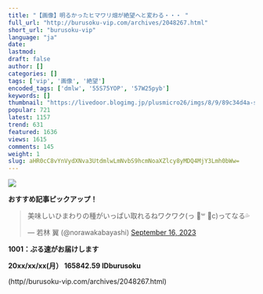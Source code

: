 ```yaml
---
title: "【画像】明るかったヒマワリ畑が絶望へと変わる・・・ "
full_url: "http://burusoku-vip.com/archives/2048267.html"
short_url: "burusoku-vip"
language: "ja"
date: 
lastmod: 
draft: false
author: []
categories: []
tags: ['vip', '画像', '絶望']
encoded_tags: ['dmlw', '55S75YOP', '57W25pyb']
keywords: []
thumbnail: "https://livedoor.blogimg.jp/plusmicro26/imgs/8/9/89c34d4a-s.png"
popular: 721
latest: 1157
trend: 631
featured: 1636
views: 1615
comments: 145
weight: 1
slug: aHR0cC8vYnVydXNva3UtdmlwLmNvbS9hcmNoaXZlcy8yMDQ4MjY3Lmh0bWw=
---
```


![](https://livedoor.blogimg.jp/plusmicro26/imgs/8/9/89c34d4a-s.png)

<div><p><b>おすすめ記事ピックアップ！</b></p> <p class='g-ad1'> </p> <p class='g-ad2'> </p> <p></p> <blockquote class='twitter-tweet'><p lang='ja' dir='ltr'>美味しいひまわりの種がいっぱい取れるねワクワク(っ ॑꒳ ॑c)ってなる💦</p>— 若林 翼 (@norawakabayashi) <a href='https//twitter.com/norawakabayashi/status/1702902355648540836?ref_src=twsrc%5Etfw'>September 16, 2023</a></blockquote> <p id='csw_block'></p> <p id='divSP1'> </p> <p><b>1001：ぶる速がお届けします <p> 20xx/xx/xx(月） 165842.59 IDburusoku</p></b></p> <p class='g-ad1'> </p> <p class='g-ad2'> </p> <p id='divSP'> </p> </div>

(http//burusoku-vip.com/archives/2048267.html)
